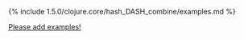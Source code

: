 {% include 1.5.0/clojure.core/hash_DASH_combine/examples.md %}

[Please add examples!](https://github.com/arrdem/grimoire/edit/master/_includes/1.6.0/clojure.core/hash_DASH_combine/examples.md)

